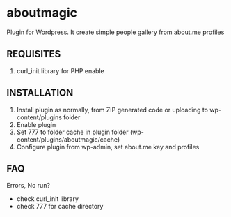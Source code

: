 aboutmagic
==========

Plugin for Wordpress. It create simple people gallery from about.me profiles

## REQUISITES

1. curl_init library for PHP enable

## INSTALLATION

1. Install plugin as normally, from ZIP generated code or uploading to wp-content/plugins folder
2. Enable plugin
3. Set 777 to folder cache in plugin folder (wp-content/plugins/aboutmagic/cache)
4. Configure plugin from wp-admin, set about.me key and profiles

## FAQ

Errors, No run?

- check curl_init library
- check 777 for cache directory
